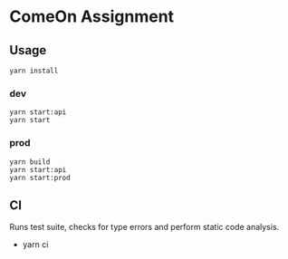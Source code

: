# ComeOn Assignment
## Usage
```
yarn install
```

### dev
```
yarn start:api
yarn start
```

### prod
```
yarn build
yarn start:api
yarn start:prod
```

## CI
Runs test suite, checks for type errors and perform static code analysis.
- yarn ci
